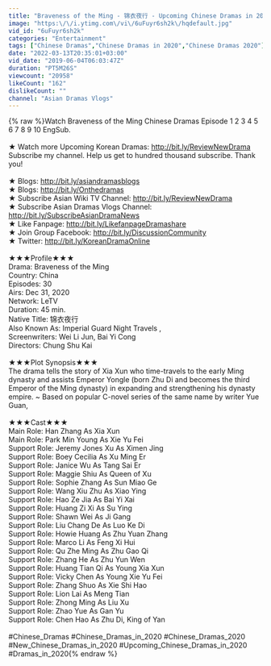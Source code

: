 ```yaml
---
title: "Braveness of the Ming - 锦衣夜行 - Upcoming Chinese Dramas in 2020"
image: "https:\/\/i.ytimg.com\/vi\/6uFuyr6sh2k\/hqdefault.jpg"
vid_id: "6uFuyr6sh2k"
categories: "Entertainment"
tags: ["Chinese Dramas","Chinese Dramas in 2020","Chinese Dramas 2020"]
date: "2022-03-13T20:35:01+03:00"
vid_date: "2019-06-04T06:03:47Z"
duration: "PT5M26S"
viewcount: "20958"
likeCount: "162"
dislikeCount: ""
channel: "Asian Dramas Vlogs"
---
```

{% raw %}Watch Braveness of the Ming Chinese Dramas Episode 1 2 3 4 5 6 7 8 9 10 EngSub.<br /><br />★ Watch more Upcoming Korean Dramas: <a rel="nofollow" target="blank" href="http://bit.ly/ReviewNewDrama">http://bit.ly/ReviewNewDrama</a><br />Subscribe my channel. Help us get to hundred thousand subscribe. Thank you!<br /><br />★ Blogs: <a rel="nofollow" target="blank" href="http://bit.ly/asiandramasblogs">http://bit.ly/asiandramasblogs</a><br />★ Blogs: <a rel="nofollow" target="blank" href="http://bit.ly/Onthedramas">http://bit.ly/Onthedramas</a><br />★ Subscribe Asian Wiki TV Channel: <a rel="nofollow" target="blank" href="http://bit.ly/ReviewNewDrama">http://bit.ly/ReviewNewDrama</a><br />★ Subscribe Asian Dramas Vlogs Channel: <a rel="nofollow" target="blank" href="http://bit.ly/SubscribeAsianDramaNews">http://bit.ly/SubscribeAsianDramaNews</a><br />★ Like Fanpage: <a rel="nofollow" target="blank" href="http://bit.ly/LikefanpageDramashare">http://bit.ly/LikefanpageDramashare</a><br />★ Join Group Facebook: <a rel="nofollow" target="blank" href="http://bit.ly/DiscussionCommunity">http://bit.ly/DiscussionCommunity</a><br />★ Twitter: <a rel="nofollow" target="blank" href="http://bit.ly/KoreanDramaOnline">http://bit.ly/KoreanDramaOnline</a><br /><br />★★★Profile★★★<br />Drama: Braveness of the Ming<br />Country: China<br />Episodes: 30<br />Airs: Dec 31, 2020<br />Network: LeTV<br />Duration: 45 min.<br />Native Title: 锦衣夜行<br />Also Known As: Imperial Guard Night Travels ,<br />Screenwriters: Wei Li Jun, Bai Yi Cong<br />Directors: Chung Shu Kai <br /><br />★★★Plot Synopsis★★★<br />The drama tells the story of Xia Xun who time-travels to the early Ming dynasty and assists Emperor Yongle (born Zhu Di and becomes the third Emperor of the Ming dynasty) in expanding and strengthening his dynasty empire. ~ Based on popular C-novel series of the same name by writer Yue Guan,<br /><br />★★★Cast★★★<br />Main Role: Han Zhang As Xia Xun<br />Main Role: Park Min Young As Xie Yu Fei<br />Support Role: Jeremy Jones Xu As Ximen Jing<br />Support Role: Boey Cecilia As Xu Ming Er<br />Support Role: Janice Wu As Tang Sai Er<br />Support Role: Maggie Shiu As Queen of Xu<br />Support Role: Sophie Zhang As Sun Miao Ge<br />Support Role: Wang Xiu Zhu As Xiao Ying<br />Support Role: Hao Ze Jia As Bai Yi Xai<br />Support Role: Huang Zi Xi As Su Ying<br />Support Role: Shawn Wei As Ji Gang<br />Support Role: Liu Chang De As Luo Ke Di<br />Support Role: Howie Huang As Zhu Yuan Zhang<br />Support Role: Marco Li As Feng Xi Hui<br />Support Role: Qu Zhe Ming As Zhu Gao Qi<br />Support Role: Zhang He As Zhu Yun Wen<br />Support Role: Huang Tian Qi As Young Xia Xun<br />Support Role: Vicky Chen As Young Xie Yu Fei<br />Support Role: Zhang Shuo As Xie Shi Hao<br />Support Role: Lion Lai As Meng Tian<br />Support Role: Zhong Ming As Liu Xu<br />Support Role: Zhao Yue As Gan Yu<br />Support Role: Chen Hao As Zhu Di, King of Yan<br /><br />#Chinese_Dramas #Chinese_Dramas_in_2020 #Chinese_Dramas_2020 #New_Chinese_Dramas_in_2020 #Upcoming_Chinese_Dramas_in_2020 #Dramas_in_2020{% endraw %}
